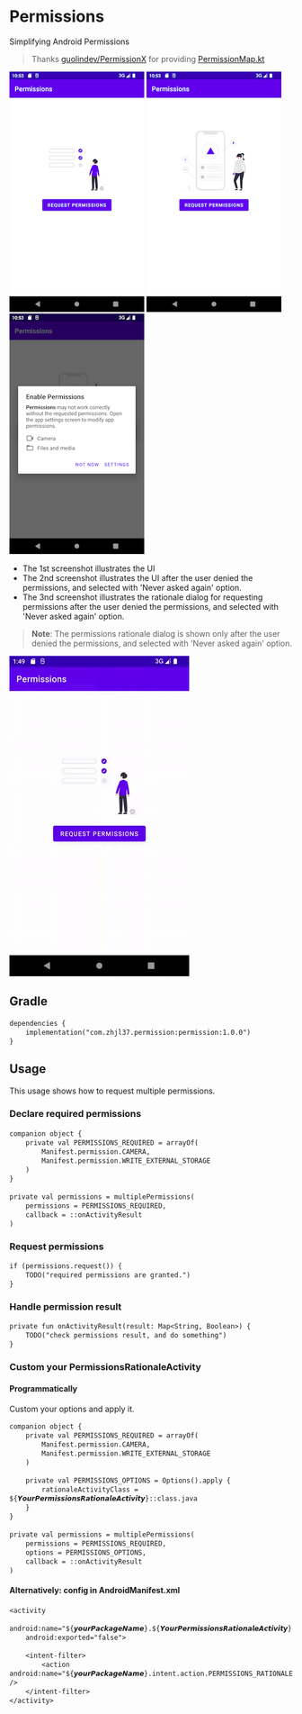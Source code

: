 # Permissions

Simplifying Android Permissions

> Thanks [guolindev/PermissionX](https://github.com/guolindev/PermissionX) for providing [PermissionMap.kt](https://github.com/guolindev/PermissionX/blob/master/permissionx/src/main/java/com/permissionx/guolindev/dialog/PermissionMap.kt)

![](https://raw.githubusercontent.com/zhjl37/Permissions/main/screenshot-1.png)
![](https://raw.githubusercontent.com/zhjl37/Permissions/main/screenshot-2.png)
![](https://raw.githubusercontent.com/zhjl37/Permissions/main/screenshot-3.png)

- The 1st screenshot illustrates the UI
- The 2nd screenshot illustrates the UI after the user denied the permissions, and selected with 'Never asked again' option.
- The 3nd screenshot illustrates the rationale dialog for requesting permissions after the user denied the permissions, and selected with 'Never asked again' option.

> **Note**: 
> The permissions rationale dialog is shown only after the user denied the permissions, and selected with 'Never asked again' option.

![](https://raw.githubusercontent.com/zhjl37/Permissions/main/screenrecord.gif)

## Gradle

```
dependencies {
    implementation("com.zhjl37.permission:permission:1.0.0")
}
```

## Usage

This usage shows how to request multiple permissions.

### Declare required permissions

```
companion object {
    private val PERMISSIONS_REQUIRED = arrayOf(
        Manifest.permission.CAMERA,
        Manifest.permission.WRITE_EXTERNAL_STORAGE
    )
}

private val permissions = multiplePermissions(
    permissions = PERMISSIONS_REQUIRED,
    callback = ::onActivityResult
)

```

### Request permissions

```
if (permissions.request()) {
    TODO("required permissions are granted.")
}
```

### Handle permission result

```
private fun onActivityResult(result: Map<String, Boolean>) {
    TODO("check permissions result, and do something")
}
```

### Custom your PermissionsRationaleActivity

#### Programmatically

Custom your options and apply it.

```
companion object {
    private val PERMISSIONS_REQUIRED = arrayOf(
        Manifest.permission.CAMERA,
        Manifest.permission.WRITE_EXTERNAL_STORAGE
    )
    
    private val PERMISSIONS_OPTIONS = Options().apply {
        rationaleActivityClass = ${𝙔𝙤𝙪𝙧𝙋𝙚𝙧𝙢𝙞𝙨𝙨𝙞𝙤𝙣𝙨𝙍𝙖𝙩𝙞𝙤𝙣𝙖𝙡𝙚𝘼𝙘𝙩𝙞𝙫𝙞𝙩𝙮}::class.java
    }
}

private val permissions = multiplePermissions(
    permissions = PERMISSIONS_REQUIRED,
    options = PERMISSIONS_OPTIONS,
    callback = ::onActivityResult
)

```

#### Alternatively: config in AndroidManifest.xml

```
<activity
    android:name="${𝙮𝙤𝙪𝙧𝙋𝙖𝙘𝙠𝙖𝙜𝙚𝙉𝙖𝙢𝙚}.${𝙔𝙤𝙪𝙧𝙋𝙚𝙧𝙢𝙞𝙨𝙨𝙞𝙤𝙣𝙨𝙍𝙖𝙩𝙞𝙤𝙣𝙖𝙡𝙚𝘼𝙘𝙩𝙞𝙫𝙞𝙩𝙮}"
    android:exported="false">

    <intent-filter>
        <action android:name="${𝙮𝙤𝙪𝙧𝙋𝙖𝙘𝙠𝙖𝙜𝙚𝙉𝙖𝙢𝙚}.intent.action.PERMISSIONS_RATIONALE" />
    </intent-filter>
</activity>
```


